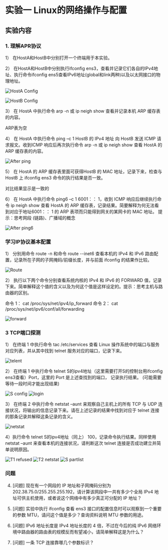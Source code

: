 # 实验一 Linux的网络操作与配置

## 实验内容

### 1. 理解APR协议
1） 在HostA和HostB中分别打开一个终端用于本实验。

2） 在HostA和HostB中分别执行ifconfig ens3，查看并记录它们各自的IPv4地址、执行命令ifconfig ens5查看IPv6地址(global和link两种)以及以太网接口的物理地址。

![HostA Config](1.png)

![HostB Config](2.png)

3） 在 HostA 中执行命令 arp -n 或 ip neigh show 查看并记录本机 ARP 缓存表的内容。

ARP表为空

4） 在 HostA 中执行命令 ping –c 1 HostB 的 IPv4 地址 向 HostB 发送 ICMP 请求报文。收到ICMP 响应后再次执行命令 arp -n 或 ip neigh show 查看 HostA 的 ARP 缓存表的内容。

![After ping](3.png)

5） 在 HostA 的 ARP 缓存表里面可获得HostB 的 MAC 地址，记录下来，检查与 HostB 上 ifconfig ens3 命令的执行结果是否一致。

对比结果显示是一致的

6） 在 HostA 中执行命令 ping6 –c 1 6001：： 1，收到 ICMP 响应后继续执行命令 ip neigh show 查看 HostA 的 ARP 缓存表，记录结果。简要解释为何无法看到对应于地址6001：： 1 的 ARP 表项而只能得到网关的某网卡的 MAC 地址。 提示：思考网段 (链路)、广播域的概念

![After ping6](4.png)

### 学习IP协议基本配置

1） 分别用命令 route -n 和命令 route --inet6 查看本机的 IPv4 和 IPv6 路由配置，记录所在子网的子网掩码/前缀长度，并与前面 ifconfig 的结果作比较。

![Route](5.png)

2） 执行以下两个命令分别查看系统内核的 IPv4 和 IPv6 的 FORWARD 值，记录下来。简单解释这个值的含义以及为何这个值是这样设定的。提示：思考主机与路由器的区别。

命令 1： cat /proc/sys/net/ipv4/ip_forward
命令 2： cat /proc/sys/net/ipv6/conf/all/forwarding

![forward](6.png)

###  3 TCP端口探测

1） 在终端 1 中执行命令 tac /etc/services 查看 Linux 操作系统中的端口与服务对应列表，并从其中找到 telnet 服务对应的端口，记录下来。

![telent](7.png)

2） 在终端 1 中执行命令 telnet S的ipv4地址（这里需要打开S的控制台用ifconfig ens3查看）Port，这里的 Port 是上述查找到的端口， 记录执行结果。 (可能需要等待一段时间才能出现结果)

![S config](8.png)
![login](9.png)

3） 在终端 2 中执行命令 netstat –aunt 来观察自己主机上的所有 TCP 与 UDP 连接状况，将输出的信息记录下来。请在上述记录的结果中找到对应于 telnet 连接的那条记录并解释这条记录的含义。

![netstat](10.png)

4）执行命令 telnet S的ipv4地址（同上） 100，记录命令执行结果。同样使用 netstat –aunt 来查看本机的连接状况，请判断这次 telnet 连接是否成功建立并简单说明原因。

![T1 refused](11.png)
![T2 netstat](12.png)
![S partlist](13.png)

### 问题

4. [问题] 现在有一个网段的 IP 地址和子网掩码分别为 202.38.75.0/255.255.255.192，请计算该网段中一共有多少个全局 IPv4 地址可供主机使用，或者说这个网络中有多少真正可分配的 IP 地址？


5. [问题] 实验中执行 ifconfig 查看 ens3 接口的配置信息时可以观察到一个重要的参数 MTU，请问这个值是多少？查询资料说明 MTU 参数的用途。


6. [问题] IPv6 地址长度是 IPv4 地址长度的 4 倍，不过在今后的纯 IPv6 网络环境中路由器的路由表的规模反而有望减小，请简单解释这是为什么？


7. [问题] 一条 TCP 连接靠哪几个参数标识？
